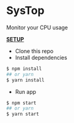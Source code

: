# SysTop
Monitor your CPU usage

<b><u>SETUP</u></b>
- Clone this repo
- Install dependencies
```bash
$ npm install
## or yarn
$ yarn install
```
- Run app
```bash
$ npm start
## or yarn
$ yarn start
```